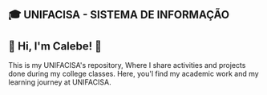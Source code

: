 🎓 UNIFACISA - SISTEMA DE INFORMAÇÃO
--------------------------------------
🎲 Hi, I'm Calebe! 👋
-
This is my UNIFACISA's repository, 
Where I share activities and projects done during my college classes. 
Here, you'l find my academic work and my learning journey at UNIFACISA.
